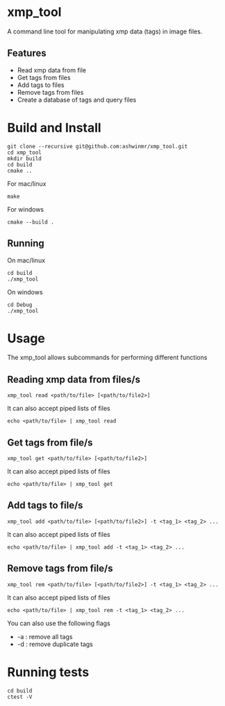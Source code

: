 # xmp_tool
A command line tool for manipulating xmp data (tags) in image files.

## Features
-   Read xmp data from file
-   Get tags from files
-   Add tags to files
-   Remove tags from files
-   Create a database of tags and query files

# Build and Install

```
git clone --recursive git@github.com:ashwinmr/xmp_tool.git
cd xmp_tool
mkdir build
cd build
cmake ..
```

For mac/linux
```
make
```

For windows
```
cmake --build .
```

## Running

On mac/linux
```
cd build
./xmp_tool
```

On windows
```
cd Debug
./xmp_tool
```

# Usage

The xmp_tool allows subcommands for performing different functions

## Reading xmp data from files/s
```
xmp_tool read <path/to/file> [<path/to/file2>]
```

It can also accept piped lists of files
```
echo <path/to/file> | xmp_tool read
```

## Get tags from file/s
```
xmp_tool get <path/to/file> [<path/to/file2>]
```

It can also accept piped lists of files
```
echo <path/to/file> | xmp_tool get
```

## Add tags to file/s
```
xmp_tool add <path/to/file> [<path/to/file2>] -t <tag_1> <tag_2> ...  
```

It can also accept piped lists of files
```
echo <path/to/file> | xmp_tool add -t <tag_1> <tag_2> ...
```

## Remove tags from file/s
```
xmp_tool rem <path/to/file> [<path/to/file2>] -t <tag_1> <tag_2> ...
```

It can also accept piped lists of files
```
echo <path/to/file> | xmp_tool rem -t <tag_1> <tag_2> ...
```

You can also use the following flags

-   -a : remove all tags
-   -d : remove duplicate tags

# Running tests
```
cd build
ctest -V
```

